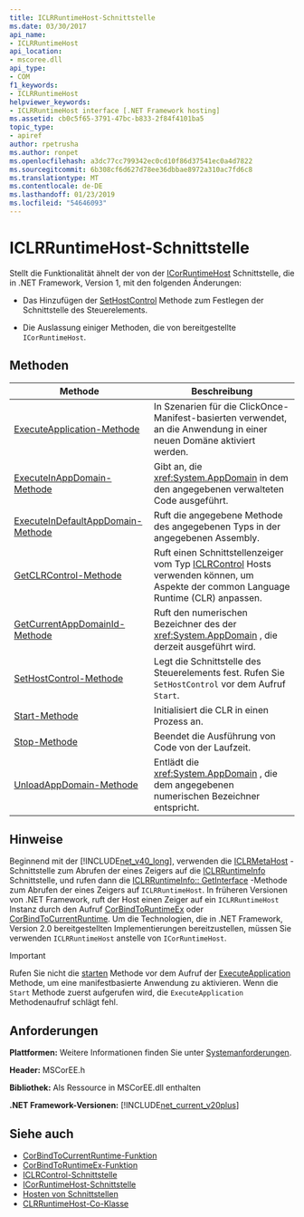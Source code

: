 ```yaml
---
title: ICLRRuntimeHost-Schnittstelle
ms.date: 03/30/2017
api_name:
- ICLRRuntimeHost
api_location:
- mscoree.dll
api_type:
- COM
f1_keywords:
- ICLRRuntimeHost
helpviewer_keywords:
- ICLRRuntimeHost interface [.NET Framework hosting]
ms.assetid: cb0c5f65-3791-47bc-b833-2f84f4101ba5
topic_type:
- apiref
author: rpetrusha
ms.author: ronpet
ms.openlocfilehash: a3dc77cc799342ec0cd10f86d37541ec0a4d7822
ms.sourcegitcommit: 6b308cf6d627d78ee36dbbae8972a310ac7fd6c8
ms.translationtype: MT
ms.contentlocale: de-DE
ms.lasthandoff: 01/23/2019
ms.locfileid: "54646093"
---
```

# <a name="iclrruntimehost-interface"></a>ICLRRuntimeHost-Schnittstelle
Stellt die Funktionalität ähnelt der von der [ICorRuntimeHost](../../../../docs/framework/unmanaged-api/hosting/icorruntimehost-interface.md) Schnittstelle, die in .NET Framework, Version 1, mit den folgenden Änderungen:  
  
-   Das Hinzufügen der [SetHostControl](../../../../docs/framework/unmanaged-api/hosting/iclrruntimehost-sethostcontrol-method.md) Methode zum Festlegen der Schnittstelle des Steuerelements.  
  
-   Die Auslassung einiger Methoden, die von bereitgestellte `ICorRuntimeHost`.  
  
## <a name="methods"></a>Methoden  
  
|Methode|Beschreibung|  
|------------|-----------------|  
|[ExecuteApplication-Methode](../../../../docs/framework/unmanaged-api/hosting/iclrruntimehost-executeapplication-method.md)|In Szenarien für die ClickOnce-Manifest-basierten verwendet, an die Anwendung in einer neuen Domäne aktiviert werden.|  
|[ExecuteInAppDomain-Methode](../../../../docs/framework/unmanaged-api/hosting/iclrruntimehost-executeinappdomain-method.md)|Gibt an, die <xref:System.AppDomain> in dem den angegebenen verwalteten Code ausgeführt.|  
|[ExecuteInDefaultAppDomain-Methode](../../../../docs/framework/unmanaged-api/hosting/iclrruntimehost-executeindefaultappdomain-method.md)|Ruft die angegebene Methode des angegebenen Typs in der angegebenen Assembly.|  
|[GetCLRControl-Methode](../../../../docs/framework/unmanaged-api/hosting/iclrruntimehost-getclrcontrol-method.md)|Ruft einen Schnittstellenzeiger vom Typ [ICLRControl](../../../../docs/framework/unmanaged-api/hosting/iclrcontrol-interface.md) Hosts verwenden können, um Aspekte der common Language Runtime (CLR) anpassen.|  
|[GetCurrentAppDomainId-Methode](../../../../docs/framework/unmanaged-api/hosting/iclrruntimehost-getcurrentappdomainid-method.md)|Ruft den numerischen Bezeichner des der <xref:System.AppDomain> , die derzeit ausgeführt wird.|  
|[SetHostControl-Methode](../../../../docs/framework/unmanaged-api/hosting/iclrruntimehost-sethostcontrol-method.md)|Legt die Schnittstelle des Steuerelements fest. Rufen Sie `SetHostControl` vor dem Aufruf `Start`.|  
|[Start-Methode](../../../../docs/framework/unmanaged-api/hosting/iclrruntimehost-start-method.md)|Initialisiert die CLR in einen Prozess an.|  
|[Stop-Methode](../../../../docs/framework/unmanaged-api/hosting/iclrruntimehost-stop-method.md)|Beendet die Ausführung von Code von der Laufzeit.|  
|[UnloadAppDomain-Methode](../../../../docs/framework/unmanaged-api/hosting/iclrruntimehost-unloadappdomain-method.md)|Entlädt die <xref:System.AppDomain> , die dem angegebenen numerischen Bezeichner entspricht.|  
  
## <a name="remarks"></a>Hinweise  
 Beginnend mit der [!INCLUDE[net_v40_long](../../../../includes/net-v40-long-md.md)], verwenden die [ICLRMetaHost](../../../../docs/framework/unmanaged-api/hosting/iclrmetahost-interface.md) -Schnittstelle zum Abrufen der eines Zeigers auf die [ICLRRuntimeInfo](../../../../docs/framework/unmanaged-api/hosting/iclrruntimeinfo-interface.md) Schnittstelle, und rufen dann die [ICLRRuntimeInfo:: GetInterface](../../../../docs/framework/unmanaged-api/hosting/iclrruntimeinfo-getinterface-method.md) -Methode zum Abrufen der eines Zeigers auf `ICLRRuntimeHost`. In früheren Versionen von .NET Framework, ruft der Host einen Zeiger auf ein `ICLRRuntimeHost` Instanz durch den Aufruf [CorBindToRuntimeEx](../../../../docs/framework/unmanaged-api/hosting/corbindtoruntimeex-function.md) oder [CorBindToCurrentRuntime](../../../../docs/framework/unmanaged-api/hosting/corbindtocurrentruntime-function.md). Um die Technologien, die in .NET Framework, Version 2.0 bereitgestellten Implementierungen bereitzustellen, müssen Sie verwenden `ICLRRuntimeHost` anstelle von `ICorRuntimeHost`.  
  
> [!IMPORTANT]
>  Rufen Sie nicht die [starten](../../../../docs/framework/unmanaged-api/hosting/iclrruntimehost-start-method.md) Methode vor dem Aufruf der [ExecuteApplication](../../../../docs/framework/unmanaged-api/hosting/iclrruntimehost-executeapplication-method.md) Methode, um eine manifestbasierte Anwendung zu aktivieren. Wenn die `Start` Methode zuerst aufgerufen wird, die `ExecuteApplication` Methodenaufruf schlägt fehl.  
  
## <a name="requirements"></a>Anforderungen  
 **Plattformen:** Weitere Informationen finden Sie unter [Systemanforderungen](../../../../docs/framework/get-started/system-requirements.md).  
  
 **Header:** MSCorEE.h  
  
 **Bibliothek:** Als Ressource in MSCorEE.dll enthalten  
  
 **.NET Framework-Versionen:** [!INCLUDE[net_current_v20plus](../../../../includes/net-current-v20plus-md.md)]  
  
## <a name="see-also"></a>Siehe auch
- [CorBindToCurrentRuntime-Funktion](../../../../docs/framework/unmanaged-api/hosting/corbindtocurrentruntime-function.md)
- [CorBindToRuntimeEx-Funktion](../../../../docs/framework/unmanaged-api/hosting/corbindtoruntimeex-function.md)
- [ICLRControl-Schnittstelle](../../../../docs/framework/unmanaged-api/hosting/iclrcontrol-interface.md)
- [ICorRuntimeHost-Schnittstelle](../../../../docs/framework/unmanaged-api/hosting/icorruntimehost-interface.md)
- [Hosten von Schnittstellen](../../../../docs/framework/unmanaged-api/hosting/hosting-interfaces.md)
- [CLRRuntimeHost-Co-Klasse](../../../../docs/framework/unmanaged-api/hosting/clrruntimehost-coclass.md)
